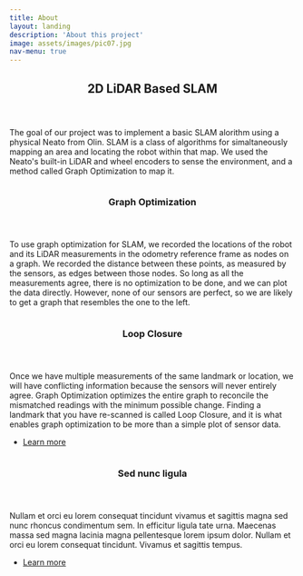 ```yaml
---
title: About
layout: landing
description: 'About this project'
image: assets/images/pic07.jpg
nav-menu: true
---
```


<!-- Main -->
<div id="main">

<!-- One -->
<section id="One">
	<div class="inner">
		<header class="major">
			<h2>2D LiDAR Based SLAM</h2>
		</header>
		<p>The goal of our project was to implement a basic SLAM alorithm using a physical Neato from Olin. SLAM is a class of algorithms for simaltaneously mapping an area and locating the robot within that map. We used the Neato's built-in LiDAR and wheel encoders to sense the environment, and a method called Graph Optimization to map it.</p>
	</div>
</section>

<!-- Two -->
<section id="Two" class="spotlights">
	<section>
		<a href="generic.html" class="image">
			<img src="{% link assets/images/Driffft.png %}" alt="" data-position="center center" />
		</a>
		<div class="content">
			<div class="inner">
				<header class="major">
					<h3>Graph Optimization</h3>
				</header>
				<p>To use graph optimization for SLAM, we recorded the locations of the robot and its LiDAR measurements in the odometry reference frame as nodes on a graph. We recorded the distance between these points, as measured by the sensors, as edges between those nodes. So long as all the measurements agree, there is no optimization to be done, and we can plot the data directly. However, none of our sensors are perfect, so we are likely to get a graph that resembles the one to the left. </p>
			</div>
		</div>
	</section>
	<section>
		<a href="generic.html" class="image">
			<img src="{% link assets/images/pic09.jpg %}" alt="" data-position="top center" />
		</a>
		<div class="content">
			<div class="inner">
				<header class="major">
					<h3>Loop Closure</h3>
				</header>
				<p>Once we have multiple measurements of the same landmark or location, we will have conflicting information because the sensors will never entirely agree. Graph Optimization optimizes the entire graph to reconcile the mismatched readings with the minimum possible change. Finding a landmark that you have re-scanned is called Loop Closure, and it is what enables graph optimization to be more than a simple plot of sensor data. </p>
				<ul class="actions">
					<li><a href="generic.html" class="button">Learn more</a></li>
				</ul>
			</div>
		</div>
	</section>
	<section>
		<a href="generic.html" class="image">
			<img src="{% link assets/images/projected!stable!scan!.png %}" alt="" data-position="25% 25%" />
		</a>
		<div class="content">
			<div class="inner">
				<header class="major">
					<h3>Sed nunc ligula</h3>
				</header>
				<p>Nullam et orci eu lorem consequat tincidunt vivamus et sagittis magna sed nunc rhoncus condimentum sem. In efficitur ligula tate urna. Maecenas massa sed magna lacinia magna pellentesque lorem ipsum dolor. Nullam et orci eu lorem consequat tincidunt. Vivamus et sagittis tempus.</p>
				<ul class="actions">
					<li><a href="generic.html" class="button">Learn more</a></li>
				</ul>
			</div>
		</div>
	</section>
</section>
